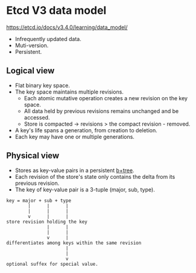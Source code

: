 # Etcd V3 data model

https://etcd.io/docs/v3.4.0/learning/data_model/

* Infrequently updated data.
* Muti-version.
* Persistent.

## Logical view

* Flat binary key space.
* The key space maintains multiple revisions.
    * Each atomic mutative operation creates a new revision on the key space.
    * All data held by previous revisions remains unchanged and be accessed.
    * Store is compacted -> revisions > the compact revision - removed.
* A key's life spans a generation, from creation to deletion.
* Each key may have one or multiple generations.

## Physical view

* Stores as key-value pairs in a persistent [b+tree](https://en.wikipedia.org/wiki/B%2B_tree).
* Each revision of the store's state only contains the delta from its previous revision.
* The key of key-value pair is a 3-tuple (major, sub, type).

```
key = major + sub + type
        |      |      |
        |      |      |
        v      |      |
store revision holding the key        
               |      |
               |      |
               v      |
differentiates among keys within the same revision
                      |
                      |
                      v
optional suffex for special value.
```
